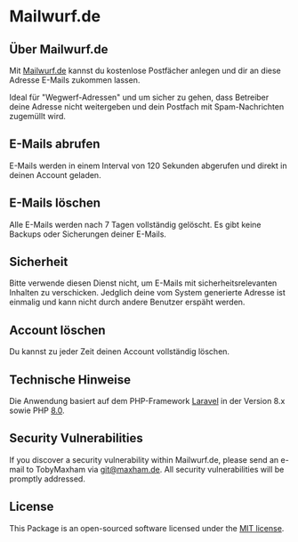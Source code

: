 # Mailwurf.de

## Über Mailwurf.de

Mit [Mailwurf.de](https://mailwurf.de) kannst du kostenlose Postfächer anlegen und dir an diese Adresse E-Mails zukommen lassen.

Ideal für "Wegwerf-Adressen" und um sicher zu gehen, dass Betreiber deine Adresse nicht weitergeben
und dein Postfach mit Spam-Nachrichten zugemüllt wird.

## E-Mails abrufen

E-Mails werden in einem Interval von 120 Sekunden abgerufen und direkt
in deinen Account geladen.

## E-Mails löschen

Alle E-Mails werden nach 7 Tagen vollständig gelöscht. Es gibt keine
Backups oder Sicherungen deiner E-Mails.

## Sicherheit

Bitte verwende diesen Dienst nicht, um E-Mails mit sicherheitsrelevanten
Inhalten zu verschicken.
Jedglich deine vom System generierte Adresse ist einmalig und kann nicht
durch andere Benutzer erspäht werden.

## Account löschen

Du kannst zu jeder Zeit deinen Account vollständig löschen.

## Technische Hinweise

Die Anwendung basiert auf dem PHP-Framework [Laravel](https://laravel.com/) in der Version 8.x
sowie PHP [8.0](https://www.php.net/releases/8.0/en.php).

## Security Vulnerabilities

If you discover a security vulnerability within Mailwurf.de, please send an e-mail to TobyMaxham via [git@maxham.de](mailto:git@maxham.de). All security vulnerabilities will be promptly addressed.

## License

This Package is an open-sourced software licensed under the [MIT license](https://opensource.org/licenses/MIT).
